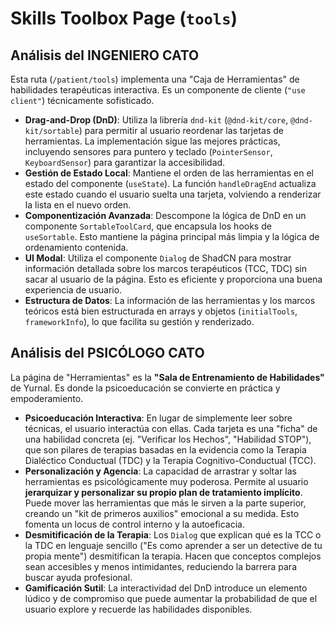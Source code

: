 # Skills Toolbox Page (`tools`)

## Análisis del INGENIERO CATO

Esta ruta (`/patient/tools`) implementa una "Caja de Herramientas" de habilidades terapéuticas interactiva. Es un componente de cliente (`"use client"`) técnicamente sofisticado.

-   **Drag-and-Drop (DnD)**: Utiliza la librería `dnd-kit` (`@dnd-kit/core`, `@dnd-kit/sortable`) para permitir al usuario reordenar las tarjetas de herramientas. La implementación sigue las mejores prácticas, incluyendo sensores para puntero y teclado (`PointerSensor`, `KeyboardSensor`) para garantizar la accesibilidad.
-   **Gestión de Estado Local**: Mantiene el orden de las herramientas en el estado del componente (`useState`). La función `handleDragEnd` actualiza este estado cuando el usuario suelta una tarjeta, volviendo a renderizar la lista en el nuevo orden.
-   **Componentización Avanzada**: Descompone la lógica de DnD en un componente `SortableToolCard`, que encapsula los hooks de `useSortable`. Esto mantiene la página principal más limpia y la lógica de ordenamiento contenida.
-   **UI Modal**: Utiliza el componente `Dialog` de ShadCN para mostrar información detallada sobre los marcos terapéuticos (TCC, TDC) sin sacar al usuario de la página. Esto es eficiente y proporciona una buena experiencia de usuario.
-   **Estructura de Datos**: La información de las herramientas y los marcos teóricos está bien estructurada en arrays y objetos (`initialTools`, `frameworkInfo`), lo que facilita su gestión y renderizado.

## Análisis del PSICÓLOGO CATO

La página de "Herramientas" es la **"Sala de Entrenamiento de Habilidades"** de Yurnal. Es donde la psicoeducación se convierte en práctica y empoderamiento.

-   **Psicoeducación Interactiva**: En lugar de simplemente leer sobre técnicas, el usuario interactúa con ellas. Cada tarjeta es una "ficha" de una habilidad concreta (ej. "Verificar los Hechos", "Habilidad STOP"), que son pilares de terapias basadas en la evidencia como la Terapia Dialéctico Conductual (TDC) y la Terapia Cognitivo-Conductual (TCC).
-   **Personalización y Agencia**: La capacidad de arrastrar y soltar las herramientas es psicológicamente muy poderosa. Permite al usuario **jerarquizar y personalizar su propio plan de tratamiento implícito**. Puede mover las herramientas que más le sirven a la parte superior, creando un "kit de primeros auxilios" emocional a su medida. Esto fomenta un locus de control interno y la autoeficacia.
-   **Desmitificación de la Terapia**: Los `Dialog` que explican qué es la TCC o la TDC en lenguaje sencillo ("Es como aprender a ser un detective de tu propia mente") desmitifican la terapia. Hacen que conceptos complejos sean accesibles y menos intimidantes, reduciendo la barrera para buscar ayuda profesional.
-   **Gamificación Sutil**: La interactividad del DnD introduce un elemento lúdico y de compromiso que puede aumentar la probabilidad de que el usuario explore y recuerde las habilidades disponibles.
